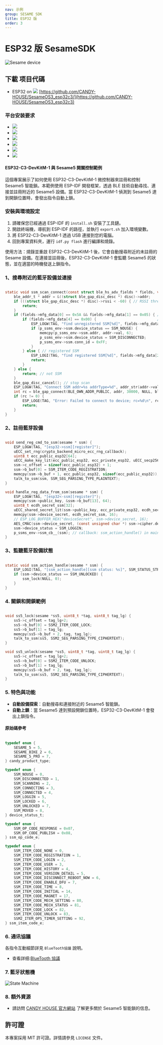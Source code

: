 ```yaml
---
nav: 示例
group: SESAME SDK
title: ESP32 版
order: 3
---
```


# ESP32 版 SesameSDK

![Sesame device](https://raw.githubusercontent.com/CANDY-HOUSE/.github/main/profile/images/SesameSDK.png 'Sesame')

## 下載 项目代碼

- ESP32 on <img src="https://img.shields.io/badge/Github-000000?logo=Github&logoColor=white"/> [https://github.com/CANDY-HOUSE/SesameOS3_esp32c3/](https://github.com/CANDY-HOUSE/SesameOS3_esp32c3)

### 平台安装要求

- <img src="https://img.shields.io/badge/windows-10.0-FA7343" />
- <img src="https://img.shields.io/badge/Bluetooth-4.0LE +-0082FC" />
- <img src="https://img.shields.io/badge/ESP 32+-000000" />
- <img src="https://img.shields.io/badge/macOS-10.15 +-000000" />
- <img src="https://img.shields.io/badge/IoT SDK +-000000" />
- <img src="https://img.shields.io/badge/nRF Connect SDK +-1575F9" />

#### ESP32-C3-DevKitM-1 與 Sesame5 開關控制範例

這個專案展示了如何使用 ESP32-C3-DevKitM-1 微控制器來註冊和控制 Sesame5 智能鎖。本範例使用 ESP-IDF 開發框架，透過 BLE 技術自動尋找、連接並註冊附近的 Sesame5 設備。當 ESP32-C3-DevKitM-1 偵測到 Sesame5 達到開鎖位置時，會發出指令自動上鎖。

### 安裝與環境設定

1. 請確保您已經通過 ESP-IDF 的 `install.sh` 安裝了工具鏈。
2. 開啟終端機，導航到 ESP-IDF 的路徑，並執行 `export.sh` 加入環境變數。
3. 將 ESP32-C3-DevKitM-1 透過 USB 連接到您的電腦。
4. 回到專案資料夾，運行 `idf.py flash` 進行編譯和燒錄。

使用方法：燒錄並重啟 ESP32-C3-DevKitM-1 後，它會自動搜尋附近的未註冊的 Sesame 設備。在連接並註冊後，ESP32-C3-DevKitM-1 會監聽 Sesame5 的狀態，並在適當的時機發送上鎖指令。

### 1、搜尋附近的藍牙設備並連接

```c

static void ssm_scan_connect(const struct ble_hs_adv_fields * fields, void * disc) {
    ble_addr_t * addr = &((struct ble_gap_disc_desc *) disc)->addr;
    if (((struct ble_gap_disc_desc *) disc)->rssi < -60) { // RSSI threshold
        return;
    }
    if (fields->mfg_data[0] == 0x5A && fields->mfg_data[1] == 0x05) { // is SSM
        if (fields->mfg_data[4] == 0x00) {                            // unregistered SSM
            ESP_LOGW(TAG, "find unregistered SSM[%d]", fields->mfg_data[2]);
            if (p_ssms_env->ssm.device_status == SSM_NOUSE) {
                memcpy(p_ssms_env->ssm.addr, addr->val, 6);
                p_ssms_env->ssm.device_status = SSM_DISCONNECTED;
                p_ssms_env->ssm.conn_id = 0xFF;
            }
        } else { // registered SSM
            ESP_LOGI(TAG, "find registered SSM[%d]", fields->mfg_data[2]);
            return;
        }
    } else {
        return; // not SSM
    }
    ble_gap_disc_cancel(); // stop scan
    ESP_LOGW(TAG, "Connect SSM addr=%s addrType=%d", addr_str(addr->val), addr->type);
    int rc = ble_gap_connect(BLE_OWN_ADDR_PUBLIC, addr, 30000, NULL, ble_gap_connect_event, NULL);
    if (rc != 0) {
        ESP_LOGE(TAG, "Error: Failed to connect to device; rc=%d\n", rc);
        return;
    }
}

```

### 2、註冊藍芽設備

```c

void send_reg_cmd_to_ssm(sesame * ssm) {
    ESP_LOGW(TAG, "[esp32->ssm][register]");
    uECC_set_rng(crypto_backend_micro_ecc_rng_callback);
    uint8_t ecc_public_esp32[64];
    uECC_make_key_lit(ecc_public_esp32, ecc_private_esp32, uECC_secp256r1());
    ssm->c_offset = sizeof(ecc_public_esp32) + 1;
    ssm->b_buf[0] = SSM_ITEM_CODE_REGISTRATION;
    memcpy(ssm->b_buf + 1, ecc_public_esp32, sizeof(ecc_public_esp32));
    talk_to_ssm(ssm, SSM_SEG_PARSING_TYPE_PLAINTEXT);
}

void handle_reg_data_from_ssm(sesame * ssm) {
    ESP_LOGW(TAG, "[esp32<-ssm][register]");
    memcpy(ssm->public_key, &ssm->b_buf[13], 64);
    uint8_t ecdh_secret_ssm[32];
    uECC_shared_secret_lit(ssm->public_key, ecc_private_esp32, ecdh_secret_ssm, uECC_secp256r1());
    memcpy(ssm->device_secret, ecdh_secret_ssm, 16);
    // ESP_LOG_BUFFER_HEX("deviceSecret", ssm->device_secret, 16);
    AES_CMAC(ssm->device_secret, (const unsigned char *) ssm->cipher.decrypt.random_code, 4, ssm->cipher.token);
    ssm->device_status = SSM_LOGGIN;
    p_ssms_env->ssm_cb__(ssm); // callback: ssm_action_handle() in main.c
}

```

### 3、監聽藍牙設備狀態

```c

static void ssm_action_handle(sesame * ssm) {
    ESP_LOGI(TAG, "[ssm_action_handle][ssm status: %s]", SSM_STATUS_STR(ssm->device_status));
    if (ssm->device_status == SSM_UNLOCKED) {
        ssm_lock(NULL, 0);
    }
}

```

### 4. 關鎖和開鎖範例

```c

void ss5_lock(sesame *ss5, uint8_t *tag, uint8_t tag_lg) {
    ss5->c_offset = tag_lg+2;
    ss5->b_buf[0] = SSM2_ITEM_CODE_LOCK;
    ss5->b_buf[1] = tag_lg;
    memcpy(ss5->b_buf + 2, tag, tag_lg);
    talk_to_ssm(ss5, SSM2_SEG_PARSING_TYPE_CIPHERTEXT);
}

void ss5_unlock(sesame *ss5, uint8_t *tag, uint8_t tag_lg) {
    ss5->c_offset = tag_lg+2;
    ss5->b_buf[0] = SSM2_ITEM_CODE_UNLOCK;
    ss5->b_buf[1] = tag_lg;
    memcpy(ss5->b_buf + 2, tag, tag_lg);
    talk_to_ssm(ss5, SSM2_SEG_PARSING_TYPE_CIPHERTEXT);
}

```

### 5. 特色與功能

- **自動設備探索**：自動搜尋和連接附近的 Sesame5 智能鎖。
- **自動上鎖**：當 Sesame5 達到預設開鎖位置時，ESP32-C3-DevKitM-1 會發出上鎖指令。

#### 原始碼參考

```c

typedef enum {
    SESAME_5 = 5,
    SESAME_BIKE_2 = 6,
    SESAME_5_PRO = 7,
} candy_product_type;

typedef enum {
    SSM_NOUSE = 0,
    SSM_DISCONNECTED = 1,
    SSM_SCANNING = 2,
    SSM_CONNECTING = 3,
    SSM_CONNECTED = 4,
    SSM_LOGGIN = 5,
    SSM_LOCKED = 6,
    SSM_UNLOCKED = 7,
    SSM_MOVED = 8,
} device_status_t;

typedef enum {
    SSM_OP_CODE_RESPONSE = 0x07,
    SSM_OP_CODE_PUBLISH = 0x08,
} ssm_op_code_e;

typedef enum {
    SSM_ITEM_CODE_NONE = 0,
    SSM_ITEM_CODE_REGISTRATION = 1,
    SSM_ITEM_CODE_LOGIN = 2,
    SSM_ITEM_CODE_USER = 3,
    SSM_ITEM_CODE_HISTORY = 4,
    SSM_ITEM_CODE_VERSION_DETAIL = 5,
    SSM_ITEM_CODE_DISCONNECT_REBOOT_NOW = 6,
    SSM_ITEM_CODE_ENABLE_DFU = 7,
    SSM_ITEM_CODE_TIME = 8,
    SSM_ITEM_CODE_INITIAL = 14,
    SSM_ITEM_CODE_MAGNET = 17,
    SSM_ITEM_CODE_MECH_SETTING = 80,
    SSM_ITEM_CODE_MECH_STATUS = 81,
    SSM_ITEM_CODE_LOCK = 82,
    SSM_ITEM_CODE_UNLOCK = 83,
    SSM2_ITEM_OPS_TIMER_SETTING = 92,
} ssm_item_code_e;

```

### 6. 通讯協議

各指令互動細節詳見 `BlueTooth協議` 說明。

- 查看詳细:[BlueTooth 協議](/components/bluetooth)

### 7. 藍牙狀態機

![State Machine](https://raw.githubusercontent.com/CANDY-HOUSE/.github/main/profile/uml/uml_output/p08_statemechine.png)

### 8. 額外資源

- 請訪問 [CANDY HOUSE 官方網站](https://jp.candyhouse.co/) 了解更多關於 Sesame5 智能鎖的信息。

## 許可證

本專案採用 MIT 許可證。詳情請參見 `LICENSE` 文件。
